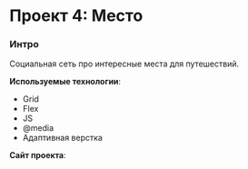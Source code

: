 # Проект 4: Место

### Интро

Социальная сеть про интересные места для путешествий.

**Используемые технологии**:
* Grid
* Flex
* JS
* @media
* Адаптивная верстка

**Сайт проекта**:

